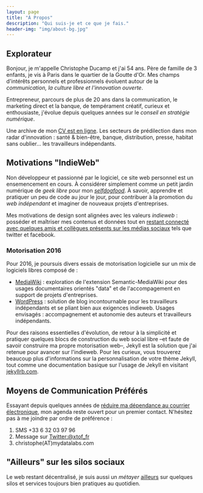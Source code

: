 ```yaml
---
layout: page
title: "À Propos"
description: "Qui suis-je et ce que je fais."
header-img: "img/about-bg.jpg"
---
```


## Explorateur

Bonjour, je m'appelle Christophe Ducamp et j'ai 54 ans. Père de famille de 3 enfants, je vis à Paris dans le quartier de la Goutte d'Or. Mes champs d'intérêts personnels et professionnels évoluent autour de la _communication,  la culture libre et l'innovation ouverte_.

Entrepreneur, parcours de plus de 20 ans dans la communication, le marketing direct et la banque, de tempérament créatif, curieux et enthousiaste, j'évolue depuis quelques années sur le _conseil en stratégie numérique_.

Une archive de mon [CV est en ligne](http://christopheducamp.com/curriculumvitae.html). Les secteurs de prédilection dans mon radar d'innovation : santé & bien-être, banque, distribution, presse, habitat sans oublier... les travailleurs indépendants.

## Motivations "IndieWeb"  

Non développeur et passionné par le logiciel, ce site web personnel est un ensemencement en cours. À considérer simplement comme un petit jardin numérique de *geek libre* pour mon *[selfdogfood](http://indiewebcamp.com/selfdogfood-fr)*. À savoir, apprendre et pratiquer un peu de code au jour le jour, pour contribuer à la promotion du _web indépendant_ et imaginer de nouveaux projets d'entreprises.

Mes motivations de design sont alignées avec les valeurs _indieweb_ : posséder et maîtriser mes contenus et données tout en [restant connecté avec quelques amis et collègues présents sur les médias sociaux](http://indiewebcamp.com/POSSE) tels que twitter et facebook.

### Motorisation 2016

Pour 2016, je poursuis divers essais de motorisation logicielle sur un mix de logiciels libres composé de :

- [MediaWiki](/w/) : exploration de l'extension Semantic-MediaWiki pour des usages documentaires orientés "data" et de l'accompagement en support de projets d'entreprises.
- [WordPress](/b/2013-05-15/chronoreve-indieweb-je-veux-bosser-dans-scrivener-et-publier-ou-je-veux-sur-le-web/) : solution de blog incontournable pour les travailleurs indépendants et se pliant bien aux exigences indieweb. Usages envisagés : accompagnement et autonomie des auteurs et travailleurs indépendants.

Pour des raisons essentielles d'évolution, de retour à la simplicité et pratiquer quelques blocs de construction du web social libre –et faute de savoir construire ma propre motorisation web–, Jekyll est la solution que j'ai retenue pour avancer sur l'indieweb. Pour les curieux, vous trouverez beaucoup plus d'informations sur la personnalisation de votre thème Jekyll, tout comme une documentation basique sur l'usage de Jekyll en visitant [jekyllrb.com](http://jekyllrb.com/).

## Moyens de Communication Préférés

Essayant depuis quelques années de [réduire ma dépendance au courrier électronique](http://christopheducamp.com/w/Protocoles_de_communication#Courriel), mon agenda reste ouvert pour un premier contact. N'hésitez pas à me joindre par ordre de préférence :  

1. SMS +33 6 32 03 97 96
2. Message sur [Twitter:@xtof_fr](http://twitter.com/xtof_fr)
3. christophe(AT)mydatalabs.com

## "Ailleurs" sur les silos sociaux

Le web restant décentralisé, je suis aussi un _métayer_ [ailleurs](/ailleurs/) sur quelques silos et services toujours bien pratiques au quotidien.
